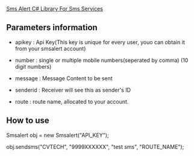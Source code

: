 [Sms Alert C# Library For Sms Services](https://smsalert.co.in/)

## Parameters information

* apikey : Api Key(This key is unique for every user, youo can obtain it from your smsalert account)

* number : single or multiple mobile numbers(seperated by comma) (10 digit numbers)

* message : Message Content to be sent

* senderid : Receiver will see this as sender's ID

* route : route name, allocated to your account.


## How to use  

Smsalert obj = new Smsalert("API_KEY");

obj.sendsms("CVTECH", "9999XXXXXX", "test sms", "ROUTE_NAME");
